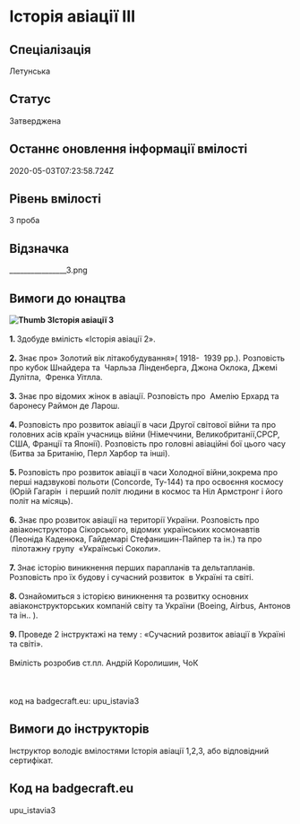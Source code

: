 # Історія авіації ІІІ

## Спеціалізація

Летунська

## Статус

Затверджена

## Останнє оновлення інформації вмілості

2020-05-03T07:23:58.724Z

## Рівень вмілості

3 проба

## Відзначка

________________3.png

## Вимоги до юнацтва

<div><b><img alt="Thumb                 3" src="/uploads/textareas/bootsy/image/35/small_________________3.png">Історія авіації 3</b></div><div><br></div><div><b>1. </b>Здобуде вмілість «Історія авіації 2».</div><div><b><br>2. </b>Знає про» Золотий вік літакобудування»( 1918- &nbsp;1939 рр.). Розповість про кубок Шнайдера та &nbsp;Чарльза Лінденберга, Джона Оклока, Джемі Дулітла, &nbsp;Френка Уітлла.</div><div><b><br>3. </b>Знає про відомих жінок в авіації. Розповість про &nbsp;Амелію Ерхард та баронесу Раймон де Ларош.</div><div><b><br>4. </b>Розповість про розвиток авіації в часи Другої світової війни та про головних асів країн учасниць війни (Німеччини, Великобританії,СРСР, США, Франції та Японії). Розповість про головні авіаційні бої цього часу (Битва за Британію, Перл Харбор та інші).</div><div><b><br>5. </b>Розповість про розвиток авіації в часи Холодної війни,зокрема про перші надзвукові польоти (Concorde, Ту-144) та про освоєння космосу (Юрій Гагарін &nbsp;і перший політ людини в космос та Ніл Армстронг і його політ на місяць).&nbsp;</div><div><b><br>6. </b>Знає про розвиток авіації на території України. Розповість про авіаконструктора Сікорського, відомих українських космонавтів (Леоніда Каденюка, Гайдемарі Стефанишин-Пайпер та ін.) та про &nbsp;пілотажну групу &nbsp;«Українські Соколи».</div><div><b><br>7. </b>Знає історію виникнення перших парапланів та дельтапланів. Розповість про їх будову і сучасний розвиток &nbsp;в Україні та світі.</div><div><b><br>8. </b>Ознайомиться з історією виникнення та розвитку основних авіаконструкторських компаній світу та України (Boeing, Airbus, Антонов та ін.. ).</div><div><b><br>9. </b>Проведе 2 інструктажі на тему : «Сучасний розвиток авіації в Україні та світі».<br><br>Вмілість розробив ст.пл. Андрій Королишин, ЧоК<br><br><br><br>код на badgecraft.eu: upu_istavia3<br></div>

## Вимоги до інструкторів

Інструктор володіє вмілостями Історія авіації 1,2,3, або відповідний сертифікат.

## Код на badgecraft.eu

upu_istavia3